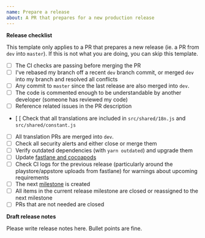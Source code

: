 ```yaml
---
name: Prepare a release
about: A PR that prepares for a new production release
---
```


**Release checklist**

This template only applies to a PR that prepares a new release (ie. a PR from `dev` into `master`).
If this is not what you are doing, you can skip this template.

- [ ] The CI checks are passing before merging the PR
- [ ] I've rebased my branch off a recent `dev` branch commit, or merged `dev` into my branch and resolved all conflicts
- [ ] Any commit to `master` since the last release are also merged into `dev`.
- [ ] The code is commented enough to be understandable by another developer (someone has reviewed my code)
- [ ] Reference related issues in the PR description
- [ [ Check that all translations are included in `src/shared/18n.js` and `src/shared/constant.js`
- [ ] All translation PRs are merged into `dev`.
- [ ] Check all security alerts and either close or merge them
- [ ] Verify outdated dependencies (with `yarn outdated`) and upgrade them
- [ ] Update [fastlane and cocoapods](docs/upgrading_dependencies.md)
- [ ] Check CI logs for the previous release (particularly around the playstore/appstore uploads from fastlane) for
  warnings about upcoming requirements
- [ ] The next [milestone](https://github.com/mapswipe/mapswipe/milestones) is created
- [ ] All items in the current release milestone are closed or reassigned to the next milestone
- [ ] PRs that are not needed are closed

**Draft release notes**

Please write release notes here. Bullet points are fine.
